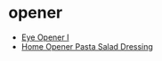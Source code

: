 # opener

 * [Eye Opener I](../index/e/eye-opener-i-200388.json)
 * [Home Opener Pasta Salad Dressing](../index/h/home-opener-pasta-salad-dressing.json)
